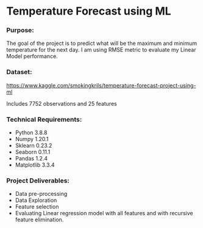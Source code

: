 # Temperature Forecast using ML

### Purpose:

The goal of the project is to predict what will be the maximum and minimum temperature for the next day. I am using RMSE metric to evaluate my Linear Model performance.

### Dataset:

https://www.kaggle.com/smokingkrils/temperature-forecast-project-using-ml

Includes 7752 observations and 25 features

### Technical Requirements:

* Python 3.8.8
* Numpy 1.20.1
* Sklearn 0.23.2
* Seaborn 0.11.1
* Pandas 1.2.4
* Matplotlib 3.3.4

### Project Deliverables:

* Data pre-processing
* Data Exploration
* Feature selection
* Evaluating Linear regression model with all features and with recursive feature elimination.